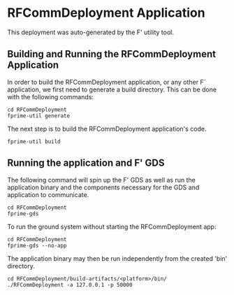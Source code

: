 # RFCommDeployment Application

This deployment was auto-generated by the F' utility tool.

## Building and Running the RFCommDeployment Application

In order to build the RFCommDeployment application, or any other F´ application, we first need to generate a build directory. This can be done with the following commands:

```
cd RFCommDeployment
fprime-util generate
```

The next step is to build the RFCommDeployment application's code.
```
fprime-util build
```

## Running the application and F' GDS

The following command will spin up the F' GDS as well as run the application binary and the components necessary for the GDS and application to communicate.

```
cd RFCommDeployment
fprime-gds
```

To run the ground system without starting the RFCommDeployment app:
```
cd RFCommDeployment
fprime-gds --no-app
```

The application binary may then be run independently from the created 'bin' directory.

```
cd RFCommDeployment/build-artifacts/<platform>/bin/
./RFCommDeployment -a 127.0.0.1 -p 50000
```
